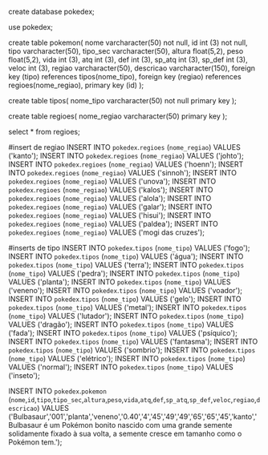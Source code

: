 create database pokedex;

use pokedex;

create table pokemon(
	nome varcharacter(50) not null,
    id int (3) not null,
    tipo varcharacter(50),
    tipo_sec varcharacter(50),
    altura float(5,2),
    peso float(5,2),
	vida int (3),
    atq int (3),
    def int (3),
    sp_atq int (3),
    sp_def int (3),
    veloc int (3),
	regiao varcharacter(50),
    descricao varcharacter(150),
	foreign key (tipo) references tipos(nome_tipo),
    foreign key (regiao) references regioes(nome_regiao),
    primary key (id) 
);

create table tipos(
    nome_tipo varcharacter(50) not null primary key
);

create table regioes(
	nome_regiao varcharacter(50) primary key
);

select * from regioes;

#insert de regiao
INSERT INTO `pokedex`.`regioes` (`nome_regiao`) VALUES ('kanto');
INSERT INTO `pokedex`.`regioes` (`nome_regiao`) VALUES ('johto');
INSERT INTO `pokedex`.`regioes` (`nome_regiao`) VALUES ('hoenn');
INSERT INTO `pokedex`.`regioes` (`nome_regiao`) VALUES ('sinnoh');
INSERT INTO `pokedex`.`regioes` (`nome_regiao`) VALUES ('unova');
INSERT INTO `pokedex`.`regioes` (`nome_regiao`) VALUES ('kalos');
INSERT INTO `pokedex`.`regioes` (`nome_regiao`) VALUES ('alola');
INSERT INTO `pokedex`.`regioes` (`nome_regiao`) VALUES ('galar');
INSERT INTO `pokedex`.`regioes` (`nome_regiao`) VALUES ('hisui');
INSERT INTO `pokedex`.`regioes` (`nome_regiao`) VALUES ('paldea');
INSERT INTO `pokedex`.`regioes` (`nome_regiao`) VALUES ('mogi das cruzes');

#inserts de tipo
INSERT INTO `pokedex`.`tipos` (`nome_tipo`) VALUES ('fogo');
INSERT INTO `pokedex`.`tipos` (`nome_tipo`) VALUES ('água');
INSERT INTO `pokedex`.`tipos` (`nome_tipo`) VALUES ('terra');
INSERT INTO `pokedex`.`tipos` (`nome_tipo`) VALUES ('pedra');
INSERT INTO `pokedex`.`tipos` (`nome_tipo`) VALUES ('planta');
INSERT INTO `pokedex`.`tipos` (`nome_tipo`) VALUES ('veneno');
INSERT INTO `pokedex`.`tipos` (`nome_tipo`) VALUES ('voador');
INSERT INTO `pokedex`.`tipos` (`nome_tipo`) VALUES ('gelo');
INSERT INTO `pokedex`.`tipos` (`nome_tipo`) VALUES ('metal');
INSERT INTO `pokedex`.`tipos` (`nome_tipo`) VALUES ('lutador');
INSERT INTO `pokedex`.`tipos` (`nome_tipo`) VALUES ('dragão');
INSERT INTO `pokedex`.`tipos` (`nome_tipo`) VALUES ('fada');
INSERT INTO `pokedex`.`tipos` (`nome_tipo`) VALUES ('psíquico');
INSERT INTO `pokedex`.`tipos` (`nome_tipo`) VALUES ('fantasma');
INSERT INTO `pokedex`.`tipos` (`nome_tipo`) VALUES ('sombrio');
INSERT INTO `pokedex`.`tipos` (`nome_tipo`) VALUES ('elétrico');
INSERT INTO `pokedex`.`tipos` (`nome_tipo`) VALUES ('normal');
INSERT INTO `pokedex`.`tipos` (`nome_tipo`) VALUES ('inseto');


INSERT INTO `pokedex`.`pokemon` (`nome`,`id`,`tipo`,`tipo_sec`,`altura`,`peso`,`vida`,`atq`,`def`,`sp_atq`,`sp_def`,`veloc`,`regiao`,`descricao`) VALUES ('Bulbasaur','001','planta','veneno','0.40','4','45','49','49','65','65','45','kanto','Bulbasaur é um Pokémon bonito nascido com uma grande semente solidamente fixado à sua volta, a semente cresce em tamanho como o Pokémon tem.');
